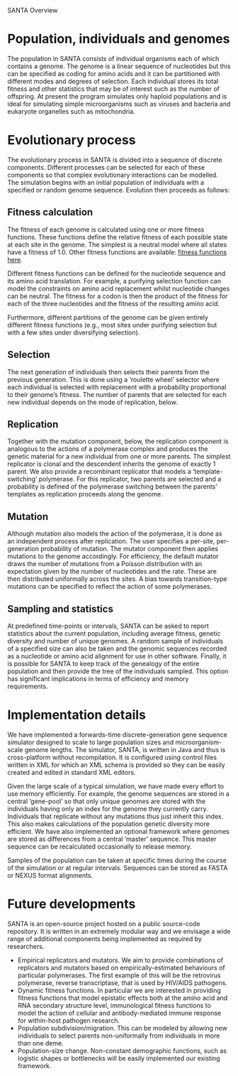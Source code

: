 SANTA Overview
# Population, individuals and genomes #
The population in SANTA consists of individual organisms each of which contains a genome. The genome is a linear sequence of nucleotides but this can be specified as coding for amino acids and it can be partitioned with different modes and degrees of selection. Each individual stores its total fitness and other statistics that may be of interest such as the number of offspring. At present the program simulates only haploid populations and is ideal for simulating simple microorganisms such as viruses and bacteria and eukaryote organelles such as mitochondria.
# Evolutionary process #
The evolutionary process in SANTA is divided into a sequence of discrete components. Different processes can be selected for each of these components so that complex evolutionary interactions can be modelled. The simulation begins with an initial population of individuals with a specified or random genome sequence. Evolution then proceeds as follows:
## Fitness calculation ##
The fitness of each genome is calculated using one or more fitness functions. These functions define the relative fitness of each possible state at each site in the genome. The simplest is a neutral model where all states have a fitness of 1.0. Other fitness functions are available: [fitness functions here](list.md).

Different fitness functions can be defined for the nucleotide sequence and its amino acid translation. For example, a purifying selection function can model the constraints on amino acid replacement whilst nucleotide changes can be neutral. The fitness for a codon is then the product of the fitness for each of the three nucleotides and the fitness of the resulting amino acid.

Furthermore, different partitions of the genome can be given entirely different fitness functions (e.g., most sites under purifying selection but with a few sites under diversifying selection).
## Selection ##
The next generation of individuals then selects their parents from the previous generation. This is done using a ‘roulette wheel’ selector where each individual is selected with replacement with a probability proportional to their genome’s fitness.  The number of parents that are selected for each new individual depends on the mode of replication, below.
## Replication ##
Together with the mutation component, below, the replication component is analogous to the actions of a polymerase complex and produces the genetic material for a new individual from one or more parents. The simplest replicator is clonal and the descendent inherits the genome of exactly 1 parent. We also provide a recombinant replicator that models a ‘template-switching’ polymerase. For this replicator, two parents are selected and a probability is defined of the polymerase switching between the parents’ templates as replication proceeds along the genome.
## Mutation ##
Although mutation also models the action of the polymerase, it is done as an independent process after replication. The user specifies a per-site, per-generation probability of mutation. The mutator component then applies mutations to the genome accordingly. For efficiency, the default mutator draws the number of mutations from a Poisson distribution with an expectation given by the number of nucleotides and the rate. These are then distributed uniformally across the sites. A bias towards transition-type mutations can be specified to reflect the action of some polymerases.
## Sampling and statistics ##
At predefined time-points or intervals, SANTA can be asked to report statistics about the current population, including average fitness, genetic diversity and number of unique genomes. A random sample of individuals of a specified size can also be taken and the genomic sequences recorded as a nucleotide or amino acid alignment for use in other software. Finally, it is possible for SANTA to keep track of the genealogy of the entire population and then provide the tree of the individuals sampled. This option has significant implications in terms of efficiency and memory requirements.
# Implementation details #
We have implemented a forwards-time discrete-generation gene sequence simulator designed to scale to large population sizes and microorganism-scale genome lengths. The simulator, SANTA, is written in Java and thus is cross-platform without recompilation. It is configured using control files written in XML for which an XML schema is provided so they can be easily created and edited in standard XML editors.

Given the large scale of a typical simulation, we have made every effort to use memory efficiently. For example, the genome sequences are stored in a central ‘gene-pool’ so that only unique genomes are stored with the individuals having only an index for the genome they currently carry. Individuals that replicate without any mutations thus just inherit this index. This also makes calculations of the population genetic diversity more efficient. We have also implemented an optional framework where genomes are stored as differences from a central ‘master’ sequence. This master sequence can be recalculated occasionally to release memory.

Samples of the population can be taken at specific times during the course of the simulation or at regular intervals. Sequences can be stored as FASTA or NEXUS format alignments.
# Future developments #
SANTA is an open-source project hosted on a public source-code repository. It is written in an extremely modular way and we envisage a wide range of additional components being implemented as required by researchers.
  * Empirical replicators and mutators. We aim to provide combinations of replicators and mutators based on empirically-estimated behaviours of particular polymerases. The first example of this will be the retrovirus polymerase, reverse transcriptase, that is used by HIV/AIDS pathogens.
  * Dynamic fitness functions. In particular we are interested in providing fitness functions that model epistatic effects both at the amino acid and RNA secondary structure level, immunological fitness functions to model the action of cellular and antibody-mediated immune response for within-host pathogen research.
  * Population subdivision/migration. This can be modeled by allowing new individuals to select parents non-uniformally from individuals in more than one deme.
  * Population-size change. Non-constant demographic functions, such as logistic shapes or bottlenecks will be easily implemented our existing framework.
